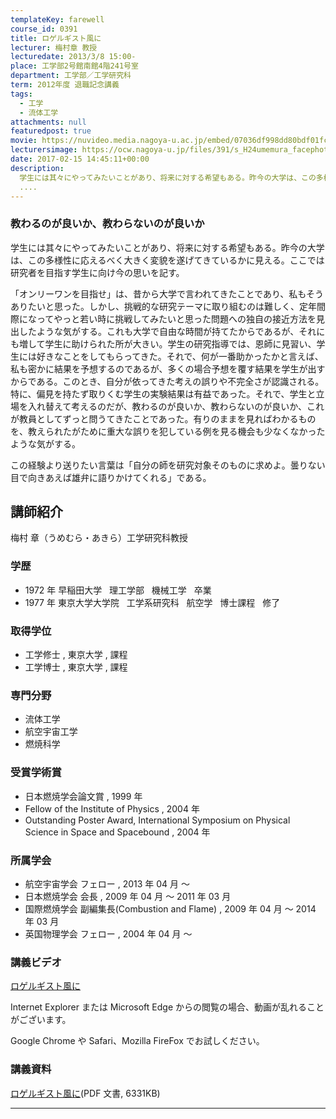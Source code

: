 ```yaml
---
templateKey: farewell
course_id: 0391
title: ロゲルギスト風に
lecturer: 梅村章 教授
lecturedate: 2013/3/8 15:00-
place: 工学部2号館南館4階241号室
department: 工学部／工学研究科
term: 2012年度 退職記念講義
tags:
  - 工学
  - 流体工学
attachments: null
featuredpost: true
movie: https://nuvideo.media.nagoya-u.ac.jp/embed/07036df998dd80bdf01fc15835c4d3a736372a8d
lecturersimage: https://ocw.nagoya-u.jp/files/391/s_H24umemura_facephoto.jpg
date: 2017-02-15 14:45:11+00:00
description:
  学生には其々にやってみたいことがあり、将来に対する希望もある。昨今の大学は、この多様性に応えるべく大きく変貌を遂げてきているかに見える。ここでは研究者を目指す学生に向け今の思いを記す。    「オンリーワンを目指せ」は、昔から大学で言われてきたことであり、私もそうありたいと思った。しかし、挑戦的な研究テーマに取り組むのは難しく、定年間際になってやっと若い時に挑戦してみたいと思った問題への独
  ....
---
```


### 教わるのが良いか、教わらないのが良いか

学生には其々にやってみたいことがあり、将来に対する希望もある。昨今の大学は、この多様性に応えるべく大きく変貌を遂げてきているかに見える。ここでは研究者を目指す学生に向け今の思いを記す。

「オンリーワンを目指せ」は、昔から大学で言われてきたことであり、私もそうありたいと思った。しかし、挑戦的な研究テーマに取り組むのは難しく、定年間際になってやっと若い時に挑戦してみたいと思った問題への独自の接近方法を見出したような気がする。これも大学で自由な時間が持てたからであるが、それにも増して学生に助けられた所が大きい。学生の研究指導では、恩師に見習い、学生には好きなことをしてもらってきた。それで、何が一番助かったかと言えば、私も密かに結果を予想するのであるが、多くの場合予想を覆す結果を学生が出すからである。このとき、自分が依ってきた考えの誤りや不完全さが認識される。特に、偏見を持たず取りくむ学生の実験結果は有益であった。それで、学生と立場を入れ替えて考えるのだが、教わるのが良いか、教わらないのが良いか、これが教員としてずっと問うてきたことであった。有りのままを見ればわかるものを、教えられたがために重大な誤りを犯している例を見る機会も少なくなかったような気がする。

この経験より送りたい言葉は「自分の師を研究対象そのものに求めよ。曇りない目で向きあえば雄弁に語りかけてくれる」である。

## 講師紹介

梅村 章（うめむら・あきら）工学研究科教授

### 学歴

- 1972 年 早稲田大学   理工学部   機械工学   卒業
- 1977 年 東京大学大学院   工学系研究科   航空学   博士課程   修了

### 取得学位

- 工学修士 , 東京大学 , 課程
- 工学博士 , 東京大学 , 課程

### 専門分野

- 流体工学
- 航空宇宙工学
- 燃焼科学

### 受賞学術賞

- 日本燃焼学会論文賞 , 1999 年
- Fellow of the Institute of Physics , 2004 年
- Outstanding Poster Award, International Symposium on Physical Science in Space and Spacebound , 2004 年

### 所属学会

- 航空宇宙学会 フェロー , 2013 年 04 月 〜
- 日本燃焼学会 会長 , 2009 年 04 月 〜 2011 年 03 月
- 国際燃焼学会 副編集長(Combustion and Flame) , 2009 年 04 月 〜 2014 年 03 月
- 英国物理学会 フェロー , 2004 年 04 月 〜

### 講義ビデオ

<a href="https://nuvideo.media.nagoya-u.ac.jp/embed/07036df998dd80bdf01fc15835c4d3a736372a8d" target="blank">ロゲルギスト風に</a>

Internet Explorer または Microsoft Edge からの閲覧の場合、動画が乱れることがございます。

Google Chrome や Safari、Mozilla FireFox でお試しください。

### 講義資料

[ロゲルギスト風に](https://ocw.nagoya-u.jp/files/391/new_H24umemuraLL.pdf)(PDF 文書, 6331KB)

---
